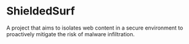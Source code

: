 # ShieldedSurf
A project that aims to isolates web content in a secure environment to proactively
mitigate the risk of malware infiltration.
